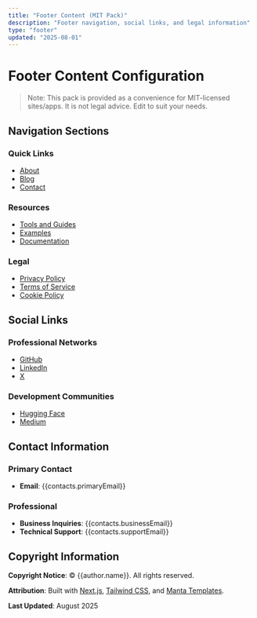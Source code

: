 ```yaml
---
title: "Footer Content (MIT Pack)"
description: "Footer navigation, social links, and legal information"
type: "footer"
updated: "2025-08-01"
---
```


# Footer Content Configuration

> Note: This pack is provided as a convenience for MIT-licensed sites/apps. It is not legal advice. Edit to suit your needs.

## Navigation Sections

### Quick Links
- [About](/about)
- [Blog](/blog)
- [Contact](mailto:{{contacts.primaryEmail}})

### Resources
- [Tools and Guides](/guides)
- [Examples](/examples)
- [Documentation](/docs)

### Legal
- [Privacy Policy](/privacy)
- [Terms of Service](/terms)
- [Cookie Policy](/cookies)

## Social Links

### Professional Networks
- [GitHub](https://github.com/)
- [LinkedIn](https://www.linkedin.com/)
- [X](https://x.com/)

### Development Communities
- [Hugging Face](https://huggingface.co/)
- [Medium](https://medium.com/)

## Contact Information

### Primary Contact
- **Email**: {{contacts.primaryEmail}}

### Professional
- **Business Inquiries**: {{contacts.businessEmail}}
- **Technical Support**: {{contacts.supportEmail}}

## Copyright Information

**Copyright Notice**: © {{author.name}}. All rights reserved.

**Attribution**: Built with [Next.js](https://nextjs.org), [Tailwind CSS](https://tailwindcss.com), and [Manta Templates](https://templates.manta.digital).

**Last Updated**: August 2025


